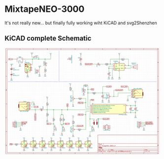 # MixtapeNEO-3000
It's not really new... but finally fully working wiht KiCAD and svg2Shenzhen

## KiCAD complete Schematic

![](https://github.com/8BitMixtape/MixtapeNEO-3000/raw/master/photos/Kicad_schematics.png)

